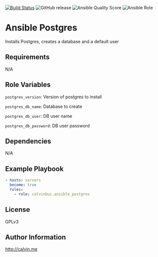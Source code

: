 [![Build Status](https://travis-ci.com/calvinbui/ansible-postgres.svg?branch=master)](https://travis-ci.com/calvinbui/ansible-postgres)
![GitHub release](https://img.shields.io/github/release/calvinbui/ansible-postgres.svg)
![Ansible Quality Score](https://img.shields.io/ansible/quality/36581.svg)
![Ansible Role](https://img.shields.io/ansible/role/d/36581.svg)

# Ansible Postgres

Installs Postgres, creates a database and a default user

##  Requirements

N/A

## Role Variables

`postgres_version`: Version of postgres to install

`postgres_db_name`: Database to create

`postgres_db_user`: DB user name

`postgres_db_password`: DB user password


## Dependencies

N/A

## Example Playbook

```yaml
- hosts: servers
  become: true
  roles:
    - role: calvinbui.ansible_postgres
```

## License

GPLv3

## Author Information

http://calvin.me
